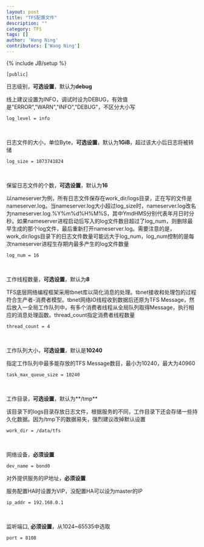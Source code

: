 ```yaml
---
layout: post
title: "TFS配置文件"
description: ""
category: TFS 
tags: []
author: 'Wang Ning'
contributors: ['Wang Ning']
---
```

{% include JB/setup %}

    [public]

日志级别，**可选设置**，默认为**debug** 

线上建议设置为INFO，调试时设为DEBUG，有效值是"ERROR","WARN","INFO","DEBUG"，不区分大小写

    log_level = info
<br/>

日志文件的大小，单位Byte，**可选设置**，默认为**1GiB**，超过该大小后日志将被转储

    log_size = 1073741824
<br/>

保留日志文件的个数，**可选设置**，默认为**16**

以nameserver为例，所有日志文件保存在work_dir/logs目录，正在写的文件是nameserver.log。当nameserver.log大小超过log_size时，nameserver.log改名为nameserver.log.%Y%m%d%H%M%S，其中YmdHMS分别代表年月日时分秒。如果nameserver进程启动后写入的log文件数目超过了log_num，则删除最早生成的那个log文件，最后重新打开nameserver.log。需要注意的是，work_dir/logs目录下的日志文件数量可能远大于log_num，log_num控制的是每次nameserver进程生存期内最多产生的log文件数量

    log_num = 16
<br/>

工作线程数量，**可选设置**，默认为**8**

TFS底层网络编程框架采用tbnet库以简化消息的处理。tbnet接收和处理包的过程符合生产者-消费者模型。tbnet网络IO线程收到数据后还原为TFS Message，然后放入一全局工作队列中，有多个消费者线程从全局队列取得Message，执行相应的消息处理函数。thread_count指定消费者线程数量

    thread_count = 4
<br/>

工作队列大小，**可选设置**，默认是**10240**

指定工作队列中最多能存放的TFS Message数目，最小为10240，最大为40960

    task_max_queue_size = 10240
<br/>

工作目录，**可选设置**，默认为**/tmp**

该目录下的logs目录存放日志文件，根据服务的不同，工作目录下还会存储一些持久化数据。因为/tmp下的数据易失，强烈建议改掉默认设置

    work_dir = /data/tfs
<br/>

网络设备，**必须设置**

    dev_name = bond0


对外提供服务的IP地址，**必须设置**

服务配置HA时设置为VIP，没配置HA可以设为master的IP

    ip_addr = 192.168.0.1
<br/>

监听端口, **必须设置**，从1024~65535中选取

    port = 8108

